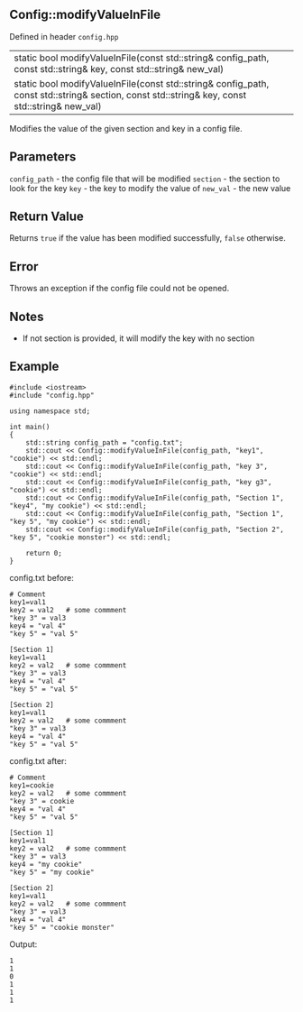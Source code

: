 ## Config::modifyValueInFile
Defined in header `config.hpp`

| | 
| --- |
| static bool modifyValueInFile(const std::string& config_path, const std::string& key, const std::string& new_val) |
| static bool modifyValueInFile(const std::string& config_path, const std::string& section, const std::string& key, const std::string& new_val) |

Modifies the value of the given section and key in a config file.

## Parameters
`config_path` - the config file that will be modified
`section` - the section to look for the key
`key` - the key to modify the value of
`new_val` - the new value

## Return Value
Returns `true` if the value has been modified successfully, `false` otherwise.

## Error
Throws an exception if the config file could not be opened.

## Notes
- If not section is provided, it will modify the key with no section

## Example
```
#include <iostream>
#include "config.hpp"

using namespace std;

int main()
{
    std::string config_path = "config.txt";
    std::cout << Config::modifyValueInFile(config_path, "key1", "cookie") << std::endl;
    std::cout << Config::modifyValueInFile(config_path, "key 3", "cookie") << std::endl;
    std::cout << Config::modifyValueInFile(config_path, "key g3", "cookie") << std::endl;
    std::cout << Config::modifyValueInFile(config_path, "Section 1", "key4", "my cookie") << std::endl;
    std::cout << Config::modifyValueInFile(config_path, "Section 1", "key 5", "my cookie") << std::endl;
    std::cout << Config::modifyValueInFile(config_path, "Section 2", "key 5", "cookie monster") << std::endl;

    return 0;
}
```

config.txt before:
```
# Comment
key1=val1
key2 = val2   # some commment
"key 3" = val3
key4 = "val 4"
"key 5" = "val 5"

[Section 1]
key1=val1
key2 = val2   # some commment
"key 3" = val3
key4 = "val 4"
"key 5" = "val 5"

[Section 2]
key1=val1
key2 = val2   # some commment
"key 3" = val3
key4 = "val 4"
"key 5" = "val 5"
```

config.txt after:
```
# Comment
key1=cookie
key2 = val2   # some commment
"key 3" = cookie
key4 = "val 4"
"key 5" = "val 5"

[Section 1]
key1=val1
key2 = val2   # some commment
"key 3" = val3
key4 = "my cookie"
"key 5" = "my cookie"

[Section 2]
key1=val1
key2 = val2   # some commment
"key 3" = val3
key4 = "val 4"
"key 5" = "cookie monster"
```

Output:
```
1
1
0
1
1
1
```
